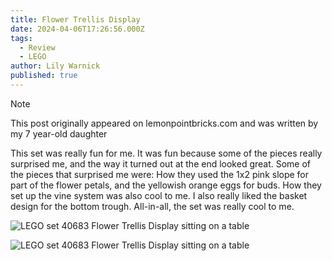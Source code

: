 ```yaml
---
title: Flower Trellis Display
date: 2024-04-06T17:26:56.000Z
tags:
  - Review
  - LEGO
author: Lily Warnick
published: true
---
```


> [!NOTE]
> This post originally appeared on lemonpointbricks.com and was written by my 7 year-old daughter

This set was really fun for me. It was fun because some of the pieces really surprised me, and the way it turned out at the end looked great. Some of the pieces that surprised me were: How they used the 1x2 pink slope for part of the flower petals, and the yellowish orange eggs for buds. How they set up the vine system was also cool to me. I also really liked the basket design for the bottom trough. All-in-all, the set  was really cool to me.

![LEGO set 40683 Flower Trellis Display sitting on a table](/media/IMG_7989-1.jpeg)

![LEGO set 40683 Flower Trellis Display sitting on a table](/media/IMG_7990.jpeg "It includes a hook so we can hang it on the wall!")
